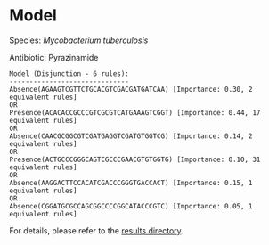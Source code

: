 
# Model

Species: *Mycobacterium tuberculosis*

Antibiotic: Pyrazinamide

```
Model (Disjunction - 6 rules):
------------------------------
Absence(AGAAGTCGTTCTGCACGTCGACGATGATCAA) [Importance: 0.30, 2 equivalent rules]
OR
Presence(ACACACCGCCCGTCGCGTCATGAAAGTCGGT) [Importance: 0.44, 17 equivalent rules]
OR
Absence(CAACGCGGCGTCGATGAGGTCGATGTGGTCG) [Importance: 0.14, 2 equivalent rules]
OR
Presence(ACTGCCCGGGCAGTCGCCCGAACGTGTGGTG) [Importance: 0.10, 31 equivalent rules]
OR
Absence(AAGGACTTCCACATCGACCCGGGTGACCACT) [Importance: 0.15, 1 equivalent rules]
OR
Absence(CGGATGCGCCAGCGGCCCCGGCATACCCGTC) [Importance: 0.05, 1 equivalent rules]

```

For details, please refer to the [results directory](../../../../../results/scm_b/mycobacterium%20tuberculosis/pyrazinamide/repeat_8/).

